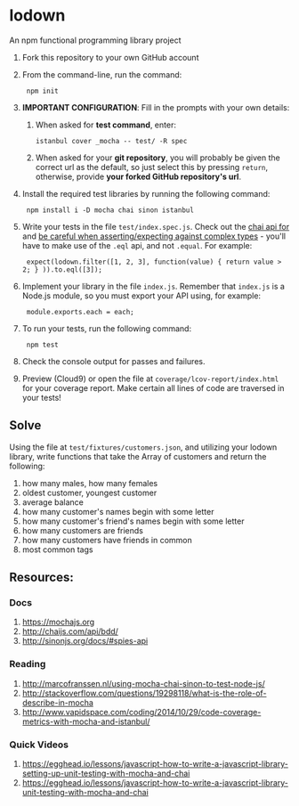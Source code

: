 # lodown
An npm functional programming library project

1. Fork this repository to your own GitHub account
2. From the command-line, run the command:
    
        npm init
3. **IMPORTANT CONFIGURATION**: Fill in the prompts with your own details:
    1. When asked for **test command**, enter:
        
        `istanbul cover _mocha -- test/ -R spec`

    2. When asked for your **git repository**, you will probably be given the correct url as the default, so just select this by pressing `return`, otherwise, provide **your forked GitHub repository's url**.
4. Install the required test libraries by running the following command:
    
        npm install i -D mocha chai sinon istanbul
5. Write your tests in the file `test/index.spec.js`. Check out the [chai api for ](http://chaijs.com/api/bdd/) and [be careful when asserting/expecting against complex types](http://stackoverflow.com/questions/17526805/chai-test-array-equality-doesnt-work-as-expected) - you'll have to make use of the `.eql` api, and not `.equal`. For example:
    
        expect(lodown.filter([1, 2, 3], function(value) { return value > 2; } )).to.eql([3]);
6. Implement your library in the file `index.js`. Remember that `index.js` is a Node.js module, so you must export your API using, for example:
    
        module.exports.each = each;
7. To run your tests, run the following command:
    
        npm test
8. Check the console output for passes and failures.
9. Preview (Cloud9) or open the file at `coverage/lcov-report/index.html` for your coverage report. Make certain all lines of code are traversed in your tests!

## Solve

Using the file at `test/fixtures/customers.json`, and utilizing your lodown library, write functions that take the Array of customers and return the following:

1. how many males, how many females
2. oldest customer, youngest customer
3. average balance
4. how many customer's names begin with some letter
5. how many customer's friend's names begin with some letter
6. how many customers are friends
7. how many customers have friends in common
8. most common tags

## Resources:

### Docs

1. https://mochajs.org
2. http://chaijs.com/api/bdd/
3. http://sinonjs.org/docs/#spies-api

### Reading
1. http://marcofranssen.nl/using-mocha-chai-sinon-to-test-node-js/
2. http://stackoverflow.com/questions/19298118/what-is-the-role-of-describe-in-mocha
3. http://www.vapidspace.com/coding/2014/10/29/code-coverage-metrics-with-mocha-and-istanbul/

### Quick Videos
1. https://egghead.io/lessons/javascript-how-to-write-a-javascript-library-setting-up-unit-testing-with-mocha-and-chai
2. https://egghead.io/lessons/javascript-how-to-write-a-javascript-library-unit-testing-with-mocha-and-chai